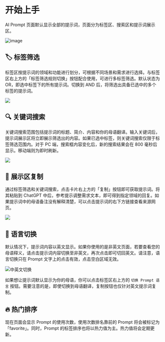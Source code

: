 # 开始上手

AI Prompt 页面默认显示全部的提示词，页面分为标签区、搜索区和提示词展示区。

![image](https://user-images.githubusercontent.com/28252913/222007639-20148284-8366-427f-9ee7-ad1be0edbd2e.png)

## 🏷︎ 标签筛选

标签区按提示词的领域和功能进行划分，可根据不同场景和需求进行选择。与标签区右上方的「标签筛选规则切换」按钮配合使用，可进行多标签筛选。默认状态为 OR，即选中标签下的所有提示词。切换到 AND 后，将筛选出具备已选中的多个标签的提示词。

![](https://img.newzone.top/2023-02-28-10-31-01.png?imageMogr2/format/webp)

## 🔍 关键词搜索

关键词搜索范围包括提示词的标题、简介、内容和你的母语翻译。输入关键词后，提示词展示区将立即展示筛选出的内容。如果已选中标签，则关键词搜索仅限于标签筛选范围内。对于 PC 端，搜索框内容变化后，新的搜索结果会在 800 毫秒后显示。移动端则为即时刷新。

![](https://img.newzone.top/2023-02-28-10-31-10.png?imageMogr2/format/webp)

## 🔬 展示区复制

通过标签筛选和关键词搜索，点击卡片右上方的「复制」按钮即可获取提示词。将其粘贴到 ChatGPT 中后，参考提示调整需求文本，即可得到指定领域的回复。如果提示词中的母语备注没有解释清楚，可以点击提示词的右下方链接查看来源网页。

![](https://img.newzone.top/2023-06-11-17-10-37.png?imageMogr2/format/webp)

## 💬 语言切换

默认情况下，提示词内容以英文显示。如果你使用的是非英文页面，若要查看您的母语释义，请点击提示词内容切换至非英文，再次点击即可切回英文。请注意，语言切换只在 Prompt 文字上的点击有效，点击空白区域无效。

![中英文切换](http://img.newzone.top/chatgptshortcut_encn.gif)

如果想让提示词默认显示为你的母语，你可以点击标签区右上方的 `切换 Prompt 语言` 按钮。需要注意的是，即使切换到母语翻译，复制按钮也仅针对英文提示词复制。

## 🔥 热门排序

现在页面会显示 Prompt 的使用次数，使用次数排名靠前的 Prompt 将会被标记为「favorite」。同时，Prompt 的标签排序也将以热力值为主。热力值将会定期更新。
